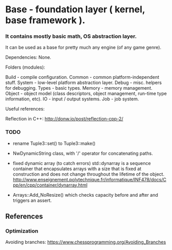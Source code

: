 # Base - foundation layer ( kernel, base framework ).

### It contains mostly basic math, OS abstraction layer.

It can be used as a base for pretty much any engine (of any game genre).

Dependencies: None.

Folders (modules):

Build - compile configuration.
Common - common platform-independent stuff.
System - low-level platform abstraction layer.
Debug - misc. helpers for debugging.
Types - basic types.
Memory - memory management.
Object - object model (class descriptors, object management, run-time type information, etc).
IO - input / output systems.
Job - job system.


Useful references:

Reflection in C++:
http://donw.io/post/reflection-cpp-2/


### TODO

- rename Tuple3::set() to Tuple3::make()

- NwDynamicString class, with '/' operator for concatenating paths.

- fixed dynamic array (to catch errors)
std::dynarray is a sequence container that encapsulates arrays with a size that is fixed at construction and does not change throughout the lifetime of the object.
http://www.enseignement.polytechnique.fr/informatique/INF478/docs/Cpp/en/cpp/container/dynarray.html

- Arrays::Add_NoResize() which checks capacity before and after and triggers an assert.

## References

### Optimization

Avoiding branches:
https://www.chessprogramming.org/Avoiding_Branches
